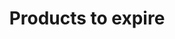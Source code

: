 ---
page_id: main
layout: base
permalink: /

add_item: Add item
change_theme: Change theme
close: Close
consumed_items: Consumed items
discarded_items: Discarded items
duration: Duration in days (after opened)
edit: Edit
expire_in: Expire in
export_data: Export data
foods: Foods
import_data: Import data
item_name: Name
medicines: Medicines
no_items: No items here.
no_items_to_export: No items to export.
opened_items: Opened items
options: Options
products_to_expire: Products to expire
quantity: Quantity
site_description: A simple system to control products to expire
title: Products to expire
view_on_github: View project on GitHub
---